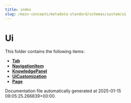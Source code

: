 ```yaml
---
title: index
slug: /main-concepts/metadata-standard/schemas/system/ui
---
```


# Ui

This folder contains the following items:

- [**Tab**](/main-concepts/metadata-standard/schemas/system/ui/tab)
- [**NavigationItem**](/main-concepts/metadata-standard/schemas/system/ui/navigationitem)
- [**KnowledgePanel**](/main-concepts/metadata-standard/schemas/system/ui/knowledgepanel)
- [**UiCustomization**](/main-concepts/metadata-standard/schemas/system/ui/uicustomization)
- [**Page**](/main-concepts/metadata-standard/schemas/system/ui/page)


Documentation file automatically generated at 2025-01-15 09:05:25.266839+00:00.

